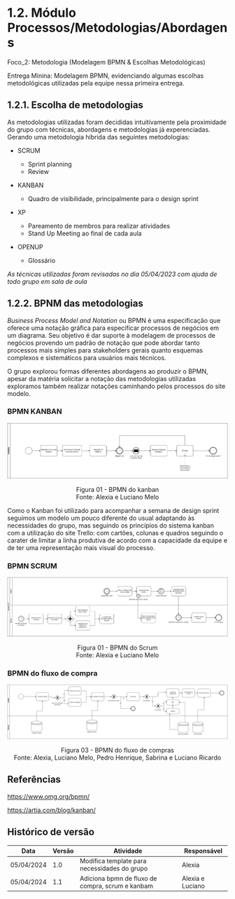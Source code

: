 # 1.2. Módulo Processos/Metodologias/Abordagens

Foco_2: Metodologia (Modelagem BPMN & Escolhas Metodológicas)

Entrega Mínina: Modelagem BPMN, evidenciando algumas escolhas metodológicas utilizadas pela equipe nessa primeira entrega.

## 1.2.1. Escolha de metodologias

As metodologias utilizadas foram decididas intuitivamente pela proximidade do grupo com técnicas, abordagens e metodologias já experenciadas. Gerando uma metodologia híbrida das seguintes metodologias:

- SCRUM
    - Sprint planning
    - Review

- KANBAN
    - Quadro de visibilidade, principalmente para o design sprint

- XP
    - Pareamento de membros para realizar atividades
    - Stand Up Meeting ao final de cada aula

- OPENUP
    - Glossário

*As técnicas utilizadas foram revisadas no dia 05/04/2023 com ajuda de todo grupo em sala de aula*

## 1.2.2. BPNM das metodologias

*Business Process Model and Notation* ou BPMN é uma especificação que oferece uma notação gráfica para especificar processos de negócios em um diagrama. Seu objetivo é dar suporte à modelagem de processos de negócios provendo um padrão de notação que pode abordar tanto processos mais simples para stakeholders gerais quanto esquemas complexos e sistemáticos para usuários mais técnicos.

O grupo explorou formas diferentes abordagens ao produzir o BPMN, apesar da matéria solicitar a notação das metodologias utilizadas exploramos também realizar notações caminhando pelos processos do site modelo. 

### BPMN KANBAN

![BPMN Kanban](../assets/bpmn/bpmn-kanban.png)

<center>Figura 01 - BPMN do kanban</center>
<center>Fonte: Alexia e Luciano Melo</center>

Como o Kanban foi utilizado para acompanhar a semana de design sprint seguimos um modelo um pouco diferente do usual adaptando às necessidades do grupo, mas seguindo os princípios do sistema kanban com a utilização do site Trello: com cartões, colunas e quadros seguindo o carater de limitar a linha produtiva de acordo com a capacidade da equipe e de ter uma representação mais visual do processo.

### BPMN SCRUM

![BPMN Scrum](../assets/bpmn/bpmn-scrum.png)

<center>Figura 01 - BPMN do Scrum</center>
<center>Fonte: Alexia e Luciano Melo</center>

### BPMN do fluxo de compra

![BPMN fluxo de compra](../assets/bpmn/bpmn-compra.png)

<center>Figura 03 - BPMN do fluxo de compras</center>
<center>Fonte: Alexia, Luciano Melo, Pedro Henrique, Sabrina e Luciano Ricardo</center>

## Referências

https://www.omg.org/bpmn/ 

https://artia.com/blog/kanban/ 

## Histórico de versão

| Data | Versão | Atividade | Responsável |
| ---- | ------ | --------- | ----------- |
| 05/04/2024 | 1.0 | Modifica template para necessidades do grupo | Alexia |
| 05/04/2024 | 1.1 | Adiciona bpmn de fluxo de compra, scrum e kanbam | Alexia e Luciano |
